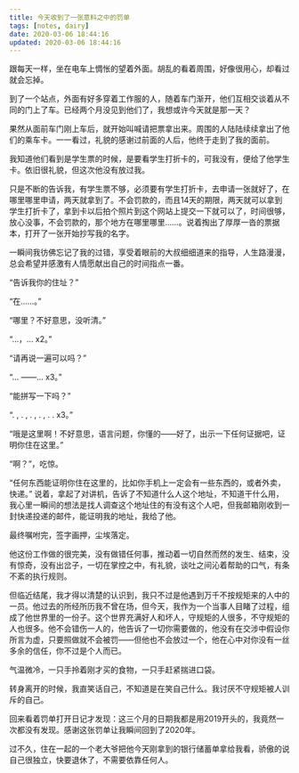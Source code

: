 ```yaml
---
title: 今天收到了一张意料之中的罚单
tags: [notes, dairy]
date: 2020-03-06 18:44:16
updated: 2020-03-06 18:44:16
---
```


跟每天一样，坐在电车上惆怅的望着外面。胡乱的看着周围，好像很用心，却看过就会忘掉。

到了一个站点，外面有好多穿着工作服的人，随着车门渐开，他们互相交谈着从不同的门上了车。已经两个月没见到他们了，我想或许今天就是那一天？

果然从面前车门刚上车后，就开始叫喊请把票拿出来。周围的人陆陆续续拿出了他们的乘车卡。一一看过，礼貌的感谢过前面的人后，他终于走到了我的面前。

我知道他们看到是学生票的时候，是要看学生打折卡的，可我没有，便给了他学生卡。依旧很礼貌，但这次他没有放过我。

只是不断的告诉我，有学生票不够，必须要有学生打折卡，去申请一张就好了，在哪里哪里申请，两天就拿到了。不会罚款的，而且14天的期限，两天就可以拿到学生打折卡了，拿到卡以后拍个照片到这个网站上提交一下就可以了，时间很够，放心没事，不会罚款的，那个地方在哪里哪里……。说着掏出了厚厚一沓的票据本，打开了一张开始抄写我的名字。

一瞬间我彷佛忘记了我的过错，享受着眼前的大叔细细道来的指导，人生路漫漫，总会希望并感激有人情愿献出自己的时间指点一番。

“告诉我你的住址？”

“在……。”

“哪里？不好意思，没听清。”

“…，… x2。”

“请再说一遍可以吗？”

“… ——… x3。”

“能拼写一下吗？”

“. , . , . , . , . . x3。”

“哦是这里啊！不好意思，语言问题，你懂的——好了，出示一下任何证据吧，证明你住在这里。”

“啊？”，吃惊。

“任何东西能证明你住在这里的，比如你手机上一定会有一些东西的，或者外卖，快递。” 说着，拿起了对讲机，告诉了不知道什么人这个地址，不知道干什么用，我心里一瞬间的想法是找人调查这个地址住的有没有这个人吧，但我邮箱刚收到一封快递投递的邮件，能证明我的地址，我给了他。

最终嘱咐完，签字画押，尘埃落定。

他这份工作做的很完美，没有做错任何事，推动着一切自然而然的发生、结束，没有惊奇，没有出岔子，一切在掌控之中，有礼貌，谈吐之间沁着帮助的口气，有条不紊的执行规则。

但临近结尾，我才得以清楚的认识到，我只不过是他遇到万千不按规矩来的人中的一员。他过去的所经所历我不曾在场，但今天，我作为一个当事人目睹了过程，组成了他世界里的一份子。这个世界充满好人和坏人，守规矩的人很多，不守规矩的人也很多。他不会错伤一人的，他告诉了一切你需要做的，他没有在交涉中假设你所言为虚，只要照做就不会被罚——但他也不会放过一个，他在心中对你没有一丝多余的信任，你不过是个人而已。



气温微冷，一只手拎着刚才买的食物，一只手赶紧揣进口袋。

转身离开的时候，我直笑话自己，不知道是在笑自己什么。我讨厌不守规矩被人训斥的自己。



回来看着罚单打开日记才发现：这三个月的日期我都是用2019开头的，我竟然一次都没有发现。感谢这张罚单让我瞬间回到了2020年。

过不久，住在一起的一个老大爷把他今天刚拿到的银行储蓄单拿给我看，骄傲的说自己很独立，快要退休了，不需要依靠任何人。
